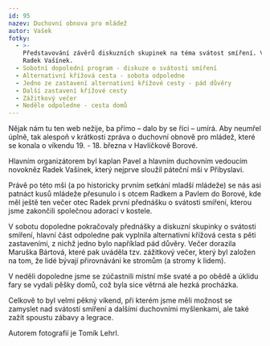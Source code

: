 ```yaml
---
id: 95
nazev: Duchovní obnova pro mládež
autor: Vašek
fotky:
  - >-
    Představování závěrů diskuzních skupinek na téma svátost smíření. Vlevo otec
    Radek Vašínek.
  - Sobotní dopolední program - diskuze o svátosti smíření
  - Alternativní křížová cesta - sobota odpoledne
  - Jedno ze zastavení alternativní křížové cesty - pád důvěry
  - Další zastavení křížové cesty
  - Zážitkový večer
  - Neděle odpoledne - cesta domů
---
```

Nějak nám tu ten web nežije, ba přímo – dalo by se říci – umírá. Aby neumřel úplně, tak alespoň v krátkosti zpráva o duchovní obnově pro mládež, které se konala o víkendu 19. - 18. března v Havlíčkově Borové.<p>
Hlavním organizátorem byl kaplan Pavel a hlavním duchovním vedoucím novokněz Radek Vašínek, který nejprve sloužil páteční mši v Přibyslavi.<p>
Právě po této mši (a po historicky prvním setkání mladší mládeže) se nás asi patnáct kusů mládeže přesunulo i s otcem Radkem a Pavlem do Borové, kde měl ještě ten večer otec Radek první přednášku o svátosti smíření, kterou jsme zakončili společnou adorací v kostele.<p>
V sobotu dopoledne pokračovaly přednášky a diskuzní skupinky o svátosti smíření, hlavní část odpoledne pak vyplnila alternativní křížová cesta s pěti zastaveními, z nichž jedno bylo například pád důvěry. Večer dorazila Maruška Bártová, které pak uváděla tzv. zážitkový večer, který byl založen na tom, že lidé bývají přirovnáváni ke stromům (a stromy k lidem).<p>
V neděli dopoledne jsme se zúčastnili místní mše svaté a po obědě a úklidu fary se vydali pěšky domů, což byla sice větrná ale hezká procházka.<p>
Celkově to byl velmi pěkný víkend, při kterém jsme měli možnost se zamyslet nad svátostí smíření a dalšími duchovními myšlenkami, ale také zažít spoustu zábavy a legrace.<p>
<p>
Autorem fotografií je Tomík Lehrl.
